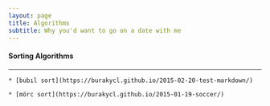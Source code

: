 ```yaml
---
layout: page
title: Algorithms
subtitle: Why you'd want to go on a date with me
---
```


#### Sorting Algorithms 

---

    * [bubıl sort](https://burakycl.github.io/2015-02-20-test-markdown/)

    * [mörc sort](https://burakycl.github.io/2015-01-19-soccer/)